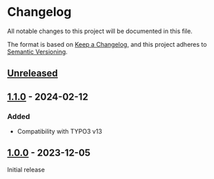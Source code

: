 # Changelog
All notable changes to this project will be documented in this file.

The format is based on [Keep a Changelog](https://keepachangelog.com/en/1.0.0/),
and this project adheres to [Semantic Versioning](https://semver.org/spec/v2.0.0.html).

## [Unreleased]

## [1.1.0] - 2024-02-12

### Added
- Compatibility with TYPO3 v13

## [1.0.0] - 2023-12-05

Initial release


[Unreleased]: https://github.com/brotkrueml/typo3-info-hide-default-lang/compare/v1.1.0...HEAD
[1.1.0]: https://github.com/brotkrueml/typo3-info-hide-default-lang/compare/v1.0.0...v1.1.0
[1.0.0]: https://github.com/brotkrueml/typo3-info-hide-default-lang/releases/tag/v1.0.0
